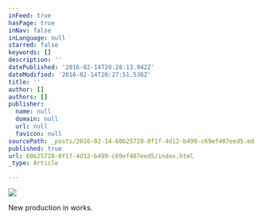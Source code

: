 ```yaml
---
inFeed: true
hasPage: true
inNav: false
inLanguage: null
starred: false
keywords: []
description: ''
datePublished: '2016-02-14T20:28:13.942Z'
dateModified: '2016-02-14T20:27:51.536Z'
title: ''
author: []
authors: []
publisher:
  name: null
  domain: null
  url: null
  favicon: null
sourcePath: _posts/2016-02-14-60b25728-0f1f-4d12-b499-c69ef407eed5.md
published: true
url: 60b25728-0f1f-4d12-b499-c69ef407eed5/index.html
_type: Article

---
```

![](https://the-grid-user-content.s3-us-west-2.amazonaws.com/aa61d085-bf5b-40fb-923b-86eaeb5a8e35.jpg)

New production in works.